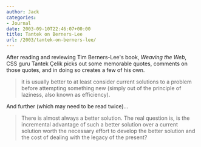 ```yaml
---
author: Jack
categories:
- Journal
date: 2003-09-10T22:46:07+00:00
title: Tantek on Berners-Lee
url: /2003/tantek-on-berners-lee/
---
```


After reading and reviewing Tim Berners-Lee's book, _Weaving the Web_, CSS guru Tantek &Ccedil;elik picks out some memorable quotes, comments on those quotes, and in doing so creates a few of his own.
  


<blockquote cite="">
  <p>
    it is usually better to at least consider current solutions to a problem before attempting something new (simply out of the principle of laziness, also known as efficiency).
  </p>
</blockquote>

And further (which may need to be read twice)&#8230;
  


> There is almost always a better solution. The real question is, is the incremental advantage of such a better solution over a current solution worth the necessary effort to develop the better solution and the cost of dealing with the legacy of the present?
